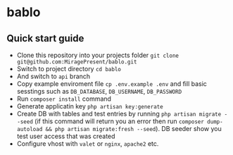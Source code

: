 # bablo

## Quick start guide

* Clone this repository into your projects folder `git clone git@github.com:MiragePresent/bablo.git`
* Switch to project directory `cd bablo`
* And switch to `api` branch
* Copy example enviroment file `cp .env.example .env` and fill basic sesstings such as `DB_DATABASE`, `DB_USERNAME`, `DB_PASSWORD`
* Run `composer install` command
* Generate applicatin key `php artisan key:generate`
* Create DB with tables and test entries by running `php artisan migrate --seed` (if this command will return you an error then run `composer dump-autoload && php artisan migrate:fresh --seed`). DB seeder show you test user access that was created 
* Configure vhost with `valet` or `nginx`, `apache2` etc.
